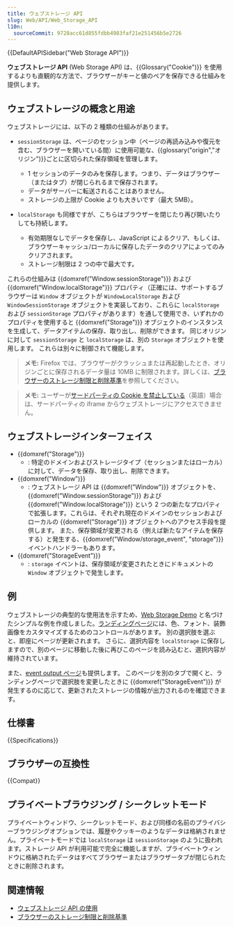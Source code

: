 ```yaml
---
title: ウェブストレージ API
slug: Web/API/Web_Storage_API
l10n:
  sourceCommit: 9728acc61d855fdbb4983faf21e251456b5e2726
---
```


{{DefaultAPISidebar("Web Storage API")}}

**ウェブストレージ API** (Web Storage API) は、{{Glossary("Cookie")}} を使用するよりも直観的な方法で、ブラウザーがキーと値のペアを保存できる仕組みを提供します。

## ウェブストレージの概念と用途

ウェブストレージには、以下の 2 種類の仕組みがあります。

- `sessionStorage` は、ページのセッション中（ページの再読み込みや復元を含む、ブラウザーを開いている間）に使用可能な、{{glossary("origin","オリジン")}}ごとに区切られた保存領域を管理します。

  - 1 セッションのデータのみを保存します。つまり、データはブラウザー（またはタブ）が閉じられるまで保存されます。
  - データがサーバーに転送されることはありません。
  - ストレージの上限が Cookie よりも大きいです（最大 5MB）。

- `localStorage` も同様ですが、こちらはブラウザーを閉じたり再び開いたりしても持続します。

  - 有効期限なしでデータを保存し、JavaScript によるクリア、もしくは、ブラウザーキャッシュ/ローカルに保存したデータのクリアによってのみクリアされます。
  - ストレージ制限は 2 つの中で最大です。

これらの仕組みは {{domxref("Window.sessionStorage")}} および {{domxref("Window.localStorage")}} プロパティ（正確には、サポートするブラウザーは `Window` オブジェクトが `WindowLocalStorage` および `WindowSessionStorage` オブジェクトを実装しており、これらに `localStorage` および `sessionStorage` プロパティがあります）を通して使用でき、いずれかのプロパティを使用すると {{domxref("Storage")}} オブジェクトのインスタンスを生成して、データアイテムの保存、取り出し、削除ができます。 同じオリジンに対して `sessionStorage` と `localStorage` は、別の `Storage` オブジェクトを使用します。 これらは別々に制御されて機能します。

> **メモ:** Firefox では、ブラウザーがクラッシュまたは再起動したとき、オリジンごとに保存されるデータ量は 10MB に制限されます。詳しくは、[ブラウザーのストレージ制限と削除基準](/ja/docs/Web/API/Storage_API/Storage_quotas_and_eviction_criteria#firefox)を参照してください。

> **メモ:** ユーザーが[サードパーティの Cookie を禁止している](https://support.mozilla.org/ja/kb/third-party-cookies-firefox-tracking-protection)（英語）場合は、サードパーティの iframe からウェブストレージにアクセスできません。

## ウェブストレージインターフェイス

- {{domxref("Storage")}}
  - : 特定のドメインおよびストレージタイプ（セッションまたはローカル）に対して、データを保存、取り出し、削除できます。
- {{domxref("Window")}}
  - : ウェブストレージ API は {{domxref("Window")}} オブジェクトを、{{domxref("Window.sessionStorage")}} および {{domxref("Window.localStorage")}} という 2 つの新たなプロパティで拡張します。これらは、それぞれ現在のドメインのセッションおよびローカルの {{domxref("Storage")}} オブジェクトへのアクセス手段を提供します。 また、保存領域が変更される（例えば新たなアイテムを保存する）と発生する、{{domxref("Window/storage_event", "storage")}} イベントハンドラーもあります。
- {{domxref("StorageEvent")}}
  - : `storage` イベントは、保存領域が変更されたときにドキュメントの `Window` オブジェクトで発生します。

## 例

ウェブストレージの典型的な使用法を示すため、[Web Storage Demo](https://github.com/mdn/dom-examples/tree/main/web-storage) と名づけたシンプルな例を作成しました。[ランディングページ](https://mdn.github.io/dom-examples/web-storage/)には、色、フォント、装飾画像をカスタマイズするためのコントロールがあります。 別の選択肢を選ぶと、即座にページが更新されます。 さらに、選択内容を `localStorage` に保存しますので、別のページに移動した後に再びこのページを読み込むと、選択内容が維持されています。

また、[event output ページ](https://mdn.github.io/dom-examples/web-storage/event.html)も提供します。 このページを別のタブで開くと、ランディングページで選択肢を変更したときに {{domxref("StorageEvent")}} が発生するのに応じて、更新されたストレージの情報が出力されるのを確認できます。

## 仕様書

{{Specifications}}

## ブラウザーの互換性

{{Compat}}

## プライベートブラウジング / シークレットモード

プライベートウィンドウ、シークレットモード、および同様の名前のプライバシーブラウジングオプションでは、履歴やクッキーのようなデータは格納されません。プライベートモードでは `localStorage` は `sessionStorage` のように扱われます。ストレージ API が利用可能で完全に機能しますが、プライベートウィンドウに格納されたデータはすべてブラウザーまたはブラウザータブが閉じられたときに削除されます。

## 関連情報

- [ウェブストレージ API の使用](/ja/docs/Web/API/Web_Storage_API/Using_the_Web_Storage_API)
- [ブラウザーのストレージ制限と削除基準](/ja/docs/Web/API/Storage_API/Storage_quotas_and_eviction_criteria)
